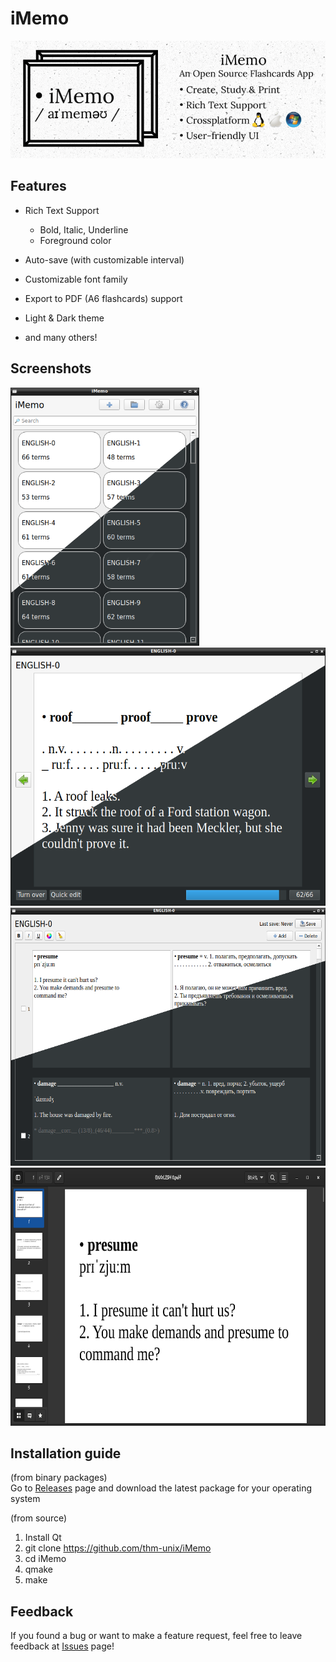 # iMemo
<img src="cover.png">

## Features
- Rich Text Support
  - Bold, Italic, Underline
  - Foreground color

- Auto-save (with customizable interval)

- Customizable font family

- Export to PDF (A6 flashcards) support

- Light & Dark theme

- and many others!

## Screenshots
<img src="scr/mainMenu.png" height="413">
<img src="scr/reading.png" height="413">
<img src="scr/editor.png" height="413">
<img src="scr/exported-sample.png" height="413">


## Installation guide
(from binary packages)<br>
  Go to <a href="https://github.com/thm-unix/iMemo/releases">Releases</a> page and download the latest package for your operating system

(from source)
  1. Install Qt
  2. git clone https://github.com/thm-unix/iMemo
  3. cd iMemo
  4. qmake
  5. make

## Feedback
If you found a bug or want to make a feature request, feel free to leave feedback at <a href="https://github.com/thm-unix/iMemo/issues">Issues</a> page!
